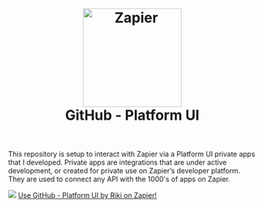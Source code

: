 <h1 align="center">
  <a href="https://zapier.com"><img src="https://raw.githubusercontent.com/zapier/zapier-platform/master/packages/cli/goodies/zapier-logomark.png" alt="Zapier" width="200"></a>
  <br>
  GitHub - Platform UI
  <br>
  <br>
</h1>

This repository is setup to interact with Zapier via a Platform UI private apps that I developed.  Private apps are integrations that are under active development, or created for private use on Zapier’s developer platform. They are used to connect any API with the 1000's of apps on Zapier.

![](https://github.com/aloysius-riki/zapier-github-platform-ui/blob/main/GitHub%20-%20Platform%20UI%20by%20Riki%20on%20Zapier.png)
[Use GitHub - Platform UI by Riki on Zapier!](https://zapier.com/developer/public-invite/163183/41b2e42f9b0b2298f18ce2a9919f1462/)
